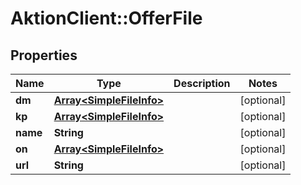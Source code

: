 # AktionClient::OfferFile

## Properties
Name | Type | Description | Notes
------------ | ------------- | ------------- | -------------
**dm** | [**Array&lt;SimpleFileInfo&gt;**](SimpleFileInfo.md) |  | [optional] 
**kp** | [**Array&lt;SimpleFileInfo&gt;**](SimpleFileInfo.md) |  | [optional] 
**name** | **String** |  | [optional] 
**on** | [**Array&lt;SimpleFileInfo&gt;**](SimpleFileInfo.md) |  | [optional] 
**url** | **String** |  | [optional] 



